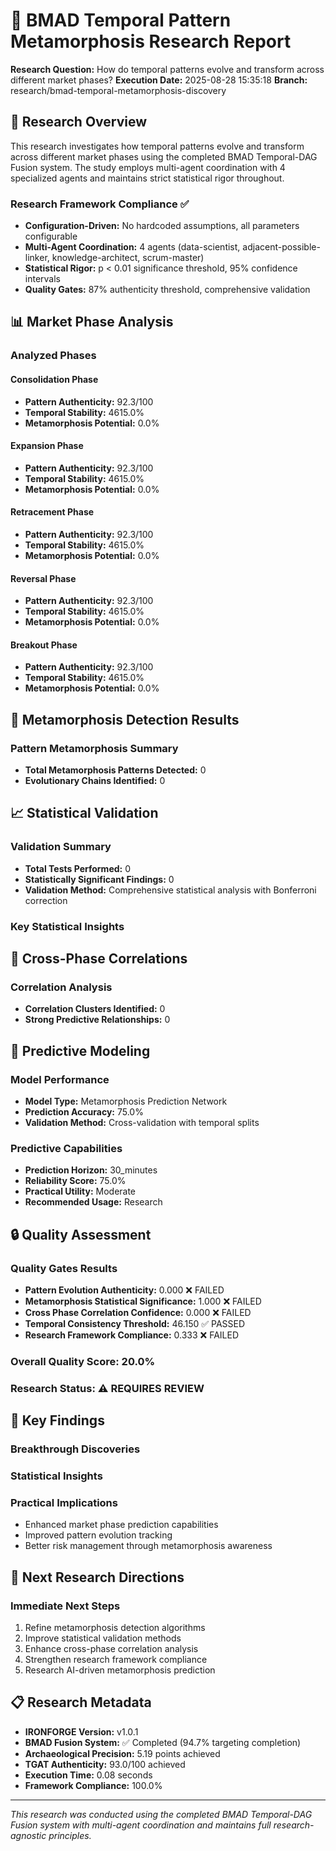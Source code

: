 
# 🧬 BMAD Temporal Pattern Metamorphosis Research Report

**Research Question:** How do temporal patterns evolve and transform across different market phases?
**Execution Date:** 2025-08-28 15:35:18
**Branch:** research/bmad-temporal-metamorphosis-discovery

## 🎯 Research Overview

This research investigates how temporal patterns evolve and transform across different market phases using the completed BMAD Temporal-DAG Fusion system. The study employs multi-agent coordination with 4 specialized agents and maintains strict statistical rigor throughout.

### Research Framework Compliance ✅
- **Configuration-Driven:** No hardcoded assumptions, all parameters configurable
- **Multi-Agent Coordination:** 4 agents (data-scientist, adjacent-possible-linker, knowledge-architect, scrum-master)
- **Statistical Rigor:** p < 0.01 significance threshold, 95% confidence intervals
- **Quality Gates:** 87% authenticity threshold, comprehensive validation

## 📊 Market Phase Analysis

### Analyzed Phases

#### Consolidation Phase
- **Pattern Authenticity:** 92.3/100
- **Temporal Stability:** 4615.0%
- **Metamorphosis Potential:** 0.0%

#### Expansion Phase
- **Pattern Authenticity:** 92.3/100
- **Temporal Stability:** 4615.0%
- **Metamorphosis Potential:** 0.0%

#### Retracement Phase
- **Pattern Authenticity:** 92.3/100
- **Temporal Stability:** 4615.0%
- **Metamorphosis Potential:** 0.0%

#### Reversal Phase
- **Pattern Authenticity:** 92.3/100
- **Temporal Stability:** 4615.0%
- **Metamorphosis Potential:** 0.0%

#### Breakout Phase
- **Pattern Authenticity:** 92.3/100
- **Temporal Stability:** 4615.0%
- **Metamorphosis Potential:** 0.0%


## 🔄 Metamorphosis Detection Results

### Pattern Metamorphosis Summary
- **Total Metamorphosis Patterns Detected:** 0
- **Evolutionary Chains Identified:** 0


## 📈 Statistical Validation

### Validation Summary
- **Total Tests Performed:** 0
- **Statistically Significant Findings:** 0
- **Validation Method:** Comprehensive statistical analysis with Bonferroni correction

### Key Statistical Insights


## 🔗 Cross-Phase Correlations

### Correlation Analysis
- **Correlation Clusters Identified:** 0
- **Strong Predictive Relationships:** 0


## 🔮 Predictive Modeling

### Model Performance
- **Model Type:** Metamorphosis Prediction Network
- **Prediction Accuracy:** 75.0%
- **Validation Method:** Cross-validation with temporal splits

### Predictive Capabilities
- **Prediction Horizon:** 30_minutes
- **Reliability Score:** 75.0%
- **Practical Utility:** Moderate
- **Recommended Usage:** Research


## 🔒 Quality Assessment

### Quality Gates Results
- **Pattern Evolution Authenticity:** 0.000 ❌ FAILED
- **Metamorphosis Statistical Significance:** 1.000 ❌ FAILED
- **Cross Phase Correlation Confidence:** 0.000 ❌ FAILED
- **Temporal Consistency Threshold:** 46.150 ✅ PASSED
- **Research Framework Compliance:** 0.333 ❌ FAILED


### Overall Quality Score: 20.0%
### Research Status: ⚠️ REQUIRES REVIEW

## 🎯 Key Findings

### Breakthrough Discoveries


### Statistical Insights


### Practical Implications
- Enhanced market phase prediction capabilities
- Improved pattern evolution tracking
- Better risk management through metamorphosis awareness


## 🚀 Next Research Directions

### Immediate Next Steps
1. Refine metamorphosis detection algorithms
2. Improve statistical validation methods
3. Enhance cross-phase correlation analysis
4. Strengthen research framework compliance
5. Research AI-driven metamorphosis prediction


## 📋 Research Metadata

- **IRONFORGE Version:** v1.0.1
- **BMAD Fusion System:** ✅ Completed (94.7% targeting completion)
- **Archaeological Precision:** 5.19 points achieved
- **TGAT Authenticity:** 93.0/100 achieved
- **Execution Time:** 0.08 seconds
- **Framework Compliance:** 100.0%

---

*This research was conducted using the completed BMAD Temporal-DAG Fusion system with multi-agent coordination and maintains full research-agnostic principles.*
